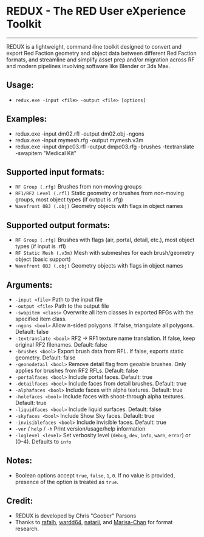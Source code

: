 ﻿# REDUX - The RED User eXperience Toolkit
------
REDUX is a lightweight, command‑line toolkit designed to convert and export Red Faction geometry and object data between different Red Faction formats, and streamline and simplify asset prep and/or migration across RF and modern pipelines involving software like Blender or 3ds Max.

Usage:
------
- `redux.exe -input <file> -output <file> [options]`

Examples:  
------
- redux.exe -input dm02.rfl -output dm02.obj -ngons
- redux.exe -input mymesh.rfg -output mymesh.v3m
- redux.exe -input dmpc03.rfl -output dmpc03.rfg -brushes -textranslate -swapitem "Medical Kit"

Supported input formats:  
------  
- `RF Group (.rfg)`           Brushes from non‑moving groups
- `RF1/RF2 Level (.rfl)`      Static geometry or brushes from non‑moving groups, most object types (if output is .rfg)
- `Wavefront OBJ (.obj)`      Geometry objects with flags in object names

Supported output formats:  
------  
- `RF Group (.rfg)`           Brushes with flags (air, portal, detail, etc.), most object types (if input is .rfl)
- `RF Static Mesh (.v3m)`     Mesh with submeshes for each brush/geometry object (basic support)
- `Wavefront OBJ (.obj)`      Geometry objects with flags in object names
 
Arguments:
------
- `-input <file>`             Path to the input file
- `-output <file>`            Path to the output file
- `-swapitem <class>`         Overwrite all item classes in exported RFGs with the specified item class.
- `-ngons <bool>`             Allow n-sided polygons. If false, triangulate all polygons. Default: false
- `-textranslate <bool>`      RF2 → RF1 texture name translation. If false, keep original RF2 filenames. Default: false
- `-brushes <bool>`           Export brush data from RFL. If false, exports static geometry. Default: false
- `-geonodetail <bool>`       Remove detail flag from geoable brushes. Only applies for brushes from RF2 RFLs. Default: false
- `-portalfaces <bool>`       Include portal faces. Default: true
- `-detailfaces <bool>`       Include faces from detail brushes. Default: true
- `-alphafaces <bool>`        Include faces with alpha textures. Default: true
- `-holefaces <bool>`         Include faces with shoot-through alpha textures. Default: true
- `-liquidfaces <bool>`       Include liquid surfaces. Default: false
- `-skyfaces <bool>`          Include Show Sky faces. Default: true
- `-invisiblefaces <bool>`    Include invisible faces. Default: true
- `-ver` / `help` / `-h`      Print version/usage/help information
- `-loglevel <level>`         Set verbosity level (`debug`, `dev`, `info`, `warn`, `error`) or (0–4). Defaults to `info`

Notes:  
------
- Boolean options accept `true`, `false`, `1`, `0`. If no value is provided, presence of the option is treated as `true`.

Credit:  
------
- REDUX is developed by Chris "Goober" Parsons
- Thanks to [rafalh](https://github.com/rafalh/rf-reversed), [wardd64](https://github.com/wardd64/UnityFaction), [natarii](https://github.com/natarii), and [Marisa-Chan](https://github.com/Marisa-Chan/RF2_rfl_rfc) for format research.
